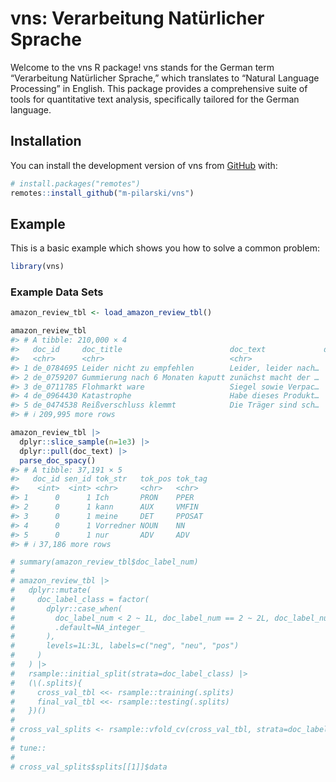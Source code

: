 
<!-- README.md is generated from README.Rmd. Please edit that file -->

# vns: Verarbeitung Natürlicher Sprache

Welcome to the vns R package! vns stands for the German term
“Verarbeitung Natürlicher Sprache,” which translates to “Natural
Language Processing” in English. This package provides a comprehensive
suite of tools for quantitative text analysis, specifically tailored for
the German language.

## Installation

You can install the development version of vns from
[GitHub](https://github.com/) with:

``` r
# install.packages("remotes")
remotes::install_github("m-pilarski/vns")
```

## Example

This is a basic example which shows you how to solve a common problem:

``` r
library(vns)
```

### Example Data Sets

``` r
amazon_review_tbl <- load_amazon_review_tbl()

amazon_review_tbl
#> # A tibble: 210,000 × 4
#>   doc_id     doc_title                        doc_text             doc_label_num
#>   <chr>      <chr>                            <chr>                        <int>
#> 1 de_0784695 Leider nicht zu empfehlen        Leider, leider nach…             0
#> 2 de_0759207 Gummierung nach 6 Monaten kaputt zunächst macht der …             0
#> 3 de_0711785 Flohmarkt ware                   Siegel sowie Verpac…             0
#> 4 de_0964430 Katastrophe                      Habe dieses Produkt…             0
#> 5 de_0474538 Reißverschluss klemmt            Die Träger sind sch…             0
#> # ℹ 209,995 more rows
```

``` r
amazon_review_tbl |> 
  dplyr::slice_sample(n=1e3) |> 
  dplyr::pull(doc_text) |> 
  parse_doc_spacy()
#> # A tibble: 37,191 × 5
#>   doc_id sen_id tok_str   tok_pos tok_tag
#>    <int>  <int> <chr>     <chr>   <chr>  
#> 1      0      1 Ich       PRON    PPER   
#> 2      0      1 kann      AUX     VMFIN  
#> 3      0      1 meine     DET     PPOSAT 
#> 4      0      1 Vorredner NOUN    NN     
#> 5      0      1 nur       ADV     ADV    
#> # ℹ 37,186 more rows
```

``` r
# summary(amazon_review_tbl$doc_label_num)
# 
# amazon_review_tbl |> 
#   dplyr::mutate(
#     doc_label_class = factor(
#       dplyr::case_when(
#         doc_label_num < 2 ~ 1L, doc_label_num == 2 ~ 2L, doc_label_num > 2 ~ 3L,
#         .default=NA_integer_
#       ),
#       levels=1L:3L, labels=c("neg", "neu", "pos")
#     )
#   ) |> 
#   rsample::initial_split(strata=doc_label_class) |> 
#   (\(.splits){
#     cross_val_tbl <<- rsample::training(.splits)
#     final_val_tbl <<- rsample::testing(.splits)
#   })()
# 
# cross_val_splits <- rsample::vfold_cv(cross_val_tbl, strata=doc_label_class)
# 
# tune::
# 
# cross_val_splits$splits[[1]]$data
```
